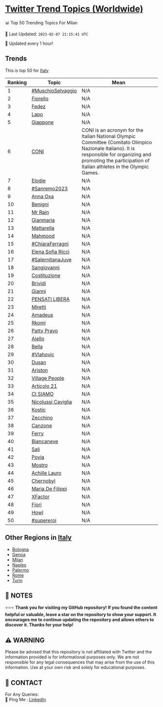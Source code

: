 [Twitter Trend Topics (Worldwide)](https://github.com/ErcinDedeoglu/Twitter-Trend-Topics)
==========


📊 Top 50 Trending Topics For Milan

📆 Last Updated: `2023-02-07 21:15:41 UTC`

🔧 Updated every 1 hour!


## Trends

This is top 50 for [Italy](</Italy>)

| Ranking | Topic | Mean |
| ------- | ------------ | ------------ |
| 1 | [#MuschioSelvaggio](http://twitter.com/search?q=%23MuschioSelvaggio) | N/A |
| 2 | [Fiorello](http://twitter.com/search?q=Fiorello) | N/A |
| 3 | [Fedez](http://twitter.com/search?q=Fedez) | N/A |
| 4 | [Lapo](http://twitter.com/search?q=Lapo) | N/A |
| 5 | [Giappone](http://twitter.com/search?q=Giappone) | N/A |
| 6 | [CONI](http://twitter.com/search?q=CONI) | CONI is an acronym for the Italian National Olympic Committee (Comitato Olimpico Nazionale Italiano). It is responsible for organizing and promoting the participation of Italian athletes in the Olympic Games. |
| 7 | [Elodie](http://twitter.com/search?q=Elodie) | N/A |
| 8 | [#Sanremo2023](http://twitter.com/search?q=%23Sanremo2023) | N/A |
| 9 | [Anna Oxa](http://twitter.com/search?q=Anna+Oxa) | N/A |
| 10 | [Benigni](http://twitter.com/search?q=Benigni) | N/A |
| 11 | [Mr Rain](http://twitter.com/search?q=Mr+Rain) | N/A |
| 12 | [Gianmaria](http://twitter.com/search?q=Gianmaria) | N/A |
| 13 | [Mattarella](http://twitter.com/search?q=Mattarella) | N/A |
| 14 | [Mahmood](http://twitter.com/search?q=Mahmood) | N/A |
| 15 | [#ChiaraFerragni](http://twitter.com/search?q=%23ChiaraFerragni) | N/A |
| 16 | [Elena Sofia Ricci](http://twitter.com/search?q=Elena+Sofia+Ricci) | N/A |
| 17 | [#SalernitanaJuve](http://twitter.com/search?q=%23SalernitanaJuve) | N/A |
| 18 | [Sangiovanni](http://twitter.com/search?q=Sangiovanni) | N/A |
| 19 | [Costituzione](http://twitter.com/search?q=Costituzione) | N/A |
| 20 | [Brividi](http://twitter.com/search?q=Brividi) | N/A |
| 21 | [Gianni](http://twitter.com/search?q=Gianni) | N/A |
| 22 | [PENSATI LIBERA](http://twitter.com/search?q=PENSATI+LIBERA) | N/A |
| 23 | [Miretti](http://twitter.com/search?q=Miretti) | N/A |
| 24 | [Amadeus](http://twitter.com/search?q=Amadeus) | N/A |
| 25 | [Rkomi](http://twitter.com/search?q=Rkomi) | N/A |
| 26 | [Patty Pravo](http://twitter.com/search?q=Patty+Pravo) | N/A |
| 27 | [Aiello](http://twitter.com/search?q=Aiello) | N/A |
| 28 | [Bella](http://twitter.com/search?q=Bella) | N/A |
| 29 | [#Vlahovic](http://twitter.com/search?q=%23Vlahovic) | N/A |
| 30 | [Dusan](http://twitter.com/search?q=Dusan) | N/A |
| 31 | [Ariston](http://twitter.com/search?q=Ariston) | N/A |
| 32 | [Village People](http://twitter.com/search?q=Village+People) | N/A |
| 33 | [Articolo 21](http://twitter.com/search?q=Articolo+21) | N/A |
| 34 | [CI SIAMO](http://twitter.com/search?q=CI+SIAMO) | N/A |
| 35 | [Nicolussi Caviglia](http://twitter.com/search?q=Nicolussi+Caviglia) | N/A |
| 36 | [Kostic](http://twitter.com/search?q=Kostic) | N/A |
| 37 | [Zecchino](http://twitter.com/search?q=Zecchino) | N/A |
| 38 | [Canzone](http://twitter.com/search?q=Canzone) | N/A |
| 39 | [Ferry](http://twitter.com/search?q=Ferry) | N/A |
| 40 | [Biancaneve](http://twitter.com/search?q=Biancaneve) | N/A |
| 41 | [Sali](http://twitter.com/search?q=Sali) | N/A |
| 42 | [Povia](http://twitter.com/search?q=Povia) | N/A |
| 43 | [Mostro](http://twitter.com/search?q=Mostro) | N/A |
| 44 | [Achille Lauro](http://twitter.com/search?q=Achille+Lauro) | N/A |
| 45 | [Chernobyl](http://twitter.com/search?q=Chernobyl) | N/A |
| 46 | [Maria De Filippi](http://twitter.com/search?q=Maria+De+Filippi) | N/A |
| 47 | [XFactor](http://twitter.com/search?q=XFactor) | N/A |
| 48 | [Fiori](http://twitter.com/search?q=Fiori) | N/A |
| 49 | [Howl](http://twitter.com/search?q=Howl) | N/A |
| 50 | [#supereroi](http://twitter.com/search?q=%23supereroi) | N/A |



## Other Regions in [Italy](</Italy>)

* [Bologna](</Italy/Bologna.md>)
* [Genoa](</Italy/Genoa.md>)
* [Milan](</Italy/Milan.md>)
* [Naples](</Italy/Naples.md>)
* [Palermo](</Italy/Palermo.md>)
* [Rome](</Italy/Rome.md>)
* [Turin](</Italy/Turin.md>)



## 📝 NOTES

⭐⭐⭐ **Thank you for visiting my GitHub repository! If you found the content helpful or valuable, leave a star on the repository to show your support. It encourages me to continue updating the repository and allows others to discover it. Thanks for your help!**


## ⚠️ WARNING

Please be advised that this repository is not affiliated with Twitter and the information provided is for informational purposes only. We are not responsible for any legal consequences that may arise from the use of this information. Use at your own risk and solely for educational purposes.


## 📨 CONTACT

 For Any Queries:  
            🏓 Ping Me : [LinkedIn](https://www.linkedin.com/in/ercindedeoglu/)
